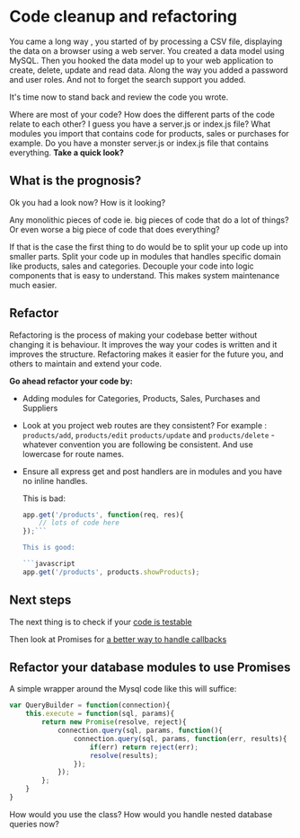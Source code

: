 # Code cleanup and refactoring

You came a long way , you started of by processing a CSV file, displaying the data on a browser using a web server.  You created a data model using MySQL. Then you hooked the data model up to your web application to create, delete, update and read data. Along the way you added a password and user roles. And not to forget the search support you added.

It's time now to stand back and review the code you wrote.

Where are most of your code? How does the different parts of the code relate to each other? I guess you have a server.js or index.js file?  What modules you import that contains code for  products, sales or purchases for example. Do you have a monster server.js or index.js file that contains everything. **Take a quick look?**

## What is the prognosis?

Ok you had a look now? How is it looking?

Any monolithic pieces of code ie. big pieces of code that do a lot of things? Or even worse a big piece of code that does everything?

If that is the case the first thing to do would be to split your up code up into smaller parts. Split your code up in modules that handles specific domain like products, sales and categories. Decouple your code into logic components that is easy to understand. This makes system maintenance much easier.

## Refactor

Refactoring is the process of making your codebase better without changing it is behaviour. It improves the way your codes is written and it improves the structure. Refactoring makes it easier for the future you, and others to maintain and extend your code.

**Go ahead refactor your code by:**

* Adding modules for Categories, Products, Sales, Purchases and Suppliers
* Look at you project web routes are they consistent? For example : `products/add`, `products/edit` `products/update` and `products/delete` - whatever convention you are following be consistent. And use lowercase for route names.
* Ensure all express get and post handlers are in modules and you have no inline handles.

    This is bad:

    ```javascript
    app.get('/products', function(req, res){
        // lots of code here
    });```

    This is good:

    ```javascript
    app.get('/products', products.showProducts);
    ```

## Next steps

The next thing is to check if your [code is testable](./RefactorToBeTestable.md)

Then look at Promises for [a better way to handle callbacks](./Promises.md)

## Refactor your database modules to use Promises

A simple wrapper around the Mysql code like this will suffice:

```javascript
var QueryBuilder = function(connection){
    this.execute = function(sql, params){
        return new Promise(resolve, reject){
            connection.query(sql, params, function(){
                connection.query(sql, params, function(err, results){
                    if(err) return reject(err);
                    resolve(results);
                });
            });
        };
    }
}
```

How would you use the class?
How would you handle nested database queries now?
